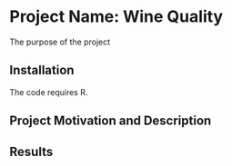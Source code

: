 # Project Name: Wine Quality
The purpose of the project 
## Installation
The code requires R.

## Project Motivation and Description


## Results

